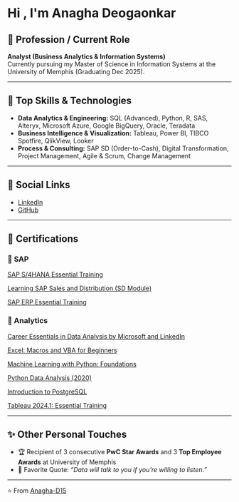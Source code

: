 
# Hi , I'm Anagha Deogaonkar

## 💼 Profession / Current Role
**Analyst (Business Analytics & Information Systems)**  
Currently pursuing my Master of Science in Information Systems at the University of Memphis (Graduating Dec 2025).

---

## 🔧 Top Skills & Technologies
- **Data Analytics & Engineering:** SQL (Advanced), Python, R, SAS, Alteryx, Microsoft Azure, Google BigQuery, Oracle, Teradata  
- **Business Intelligence & Visualization:** Tableau, Power BI, TIBCO Spotfire, QlikView, Looker  
- **Process & Consulting:** SAP SD (Order-to-Cash), Digital Transformation, Project Management, Agile & Scrum, Change Management  


---

## 🔗 Social Links
- [LinkedIn](https://www.linkedin.com/in/anagha-deogaonkar/)  
- [GitHub](https://github.com/Anagha-D15)  

---
## 📜 Certifications  

### 🔹 SAP  
[SAP S/4HANA Essential Training](https://www.linkedin.com/learning/certificates/2725e9e0765f1c5362f7cc773aa03954870710d2f0b673001ac1e4693d5a16c8?u=74654258) 

[Learning SAP Sales and Distribution (SD Module)](https://www.linkedin.com/learning/certificates/ea4e76530da9b288db108324f5339b84960fc3d62a03ae865c1a1f7e0d22409e?u=74654258)

[SAP ERP Essential Training](https://www.linkedin.com/learning/certificates/d1eb7e331aaa84b6ec73118cfdd3b1bf1d298b13af53faee060bfe0de0b6847a?u=74654258)  

### 🔹 Analytics  
[Career Essentials in Data Analysis by Microsoft and LinkedIn](https://www.linkedin.com/learning/certificates/65c7688a81aa9857d7e7b2eb61b3d99774fe33242cced7e0a6e8dbe55e79af33?u=74654258)

[Excel: Macros and VBA for Beginners](https://www.linkedin.com/learning/certificates/d1189575d474aad27a9227f9fe54be81568ac1437adeac0aed067ac5ad77fdeb?u=74654258)

[Machine Learning with Python: Foundations](https://www.linkedin.com/learning/certificates/2d7dded567544f3ef04b52355ac0a018ef37f7c70d0b0a43afdd48d63c2f87a2?u=74654258)

[Python Data Analysis (2020)](https://www.linkedin.com/learning/certificates/144b766bc60d80a7e2149b6be8805b2d0b4ec75bd66c707ff080c8b4f21831e6?u=74654258)

[Introduction to PostgreSQL](https://www.linkedin.com/learning/certificates/c04641a387c18911b74523888f0d2d0720acfc8fdf52d5e5880ef5dcbc0e0187?u=74654258)

[Tableau 2024.1: Essential Training](https://www.linkedin.com/learning/certificates/63d36b4da4b2f068a34f543196d39a126406b7f8f0926084be6824cf38952eb3?u=74654258)

---
## ✨ Other Personal Touches
- 🏆 Recipient of 3 consecutive **PwC Star Awards** and 3 **Top Employee Awards** at University of Memphis  
- 💬 Favorite Quote: *“Data will talk to you if you’re willing to listen.”*  

---
⭐️ From [Anagha-D15](https://github.com/Anagha-D15)
